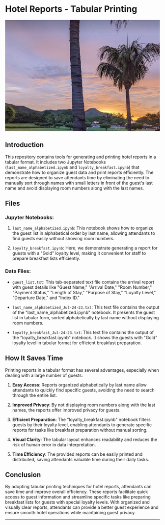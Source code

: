 # Hotel Reports - Tabular Printing

![Hotel Reports](hotel-reports.png)
## Introduction

This repository contains tools for generating and printing hotel reports in a tabular format. It includes two Jupyter Notebooks (`last_name_alphabetized.ipynb` and `loyalty_breakfast.ipynb`) that demonstrate how to organize guest data and print reports efficiently. The reports are designed to save attendants time by eliminating the need to manually sort through names with small letters in front of the guest's last name and avoid displaying room numbers along with the last names.

## Files

### Jupyter Notebooks:

1. `last_name_alphabetized.ipynb`: This notebook shows how to organize the guest list in alphabetical order by last name, allowing attendants to find guests easily without showing room numbers.

2. `loyalty_breakfast.ipynb`: Here, we demonstrate generating a report for guests with a "Gold" loyalty level, making it convenient for staff to prepare breakfast lists efficiently.

### Data Files:

- `guest_list.txt`: This tab-separated text file contains the arrival report with guest details like "Guest Name," "Arrival Date," "Room Number," "Payment Status," "Length of Stay," "Purpose of Stay," "Loyalty Level," "Departure Date," and "Index ID."

- `last_name_alphabetized_Jul-24-23.txt`: This text file contains the output of the "last_name_alphabetized.ipynb" notebook. It presents the guest list in tabular form, sorted alphabetically by last name without displaying room numbers.

- `loyalty_breakfast_Jul-24-23.txt`: This text file contains the output of the "loyalty_breakfast.ipynb" notebook. It shows the guests with "Gold" loyalty level in tabular format for efficient breakfast preparation.

## How It Saves Time

Printing reports in a tabular format has several advantages, especially when dealing with a large number of guests:

1. **Easy Access**: Reports organized alphabetically by last name allow attendants to quickly find specific guests, avoiding the need to search through the entire list.

2. **Improved Privacy**: By not displaying room numbers along with the last names, the reports offer improved privacy for guests.

3. **Efficient Preparation**: The "loyalty_breakfast.ipynb" notebook filters guests by their loyalty level, enabling attendants to generate specific reports for tasks like breakfast preparation without manual sorting.

4. **Visual Clarity**: The tabular layout enhances readability and reduces the risk of human error in data interpretation.

5. **Time Efficiency**: The provided reports can be easily printed and distributed, saving attendants valuable time during their daily tasks.

## Conclusion

By adopting tabular printing techniques for hotel reports, attendants can save time and improve overall efficiency. These reports facilitate quick access to guest information and streamline specific tasks like preparing breakfast lists for guests with special loyalty levels. With organized and visually clear reports, attendants can provide a better guest experience and ensure smooth hotel operations while maintaining guest privacy.

---

